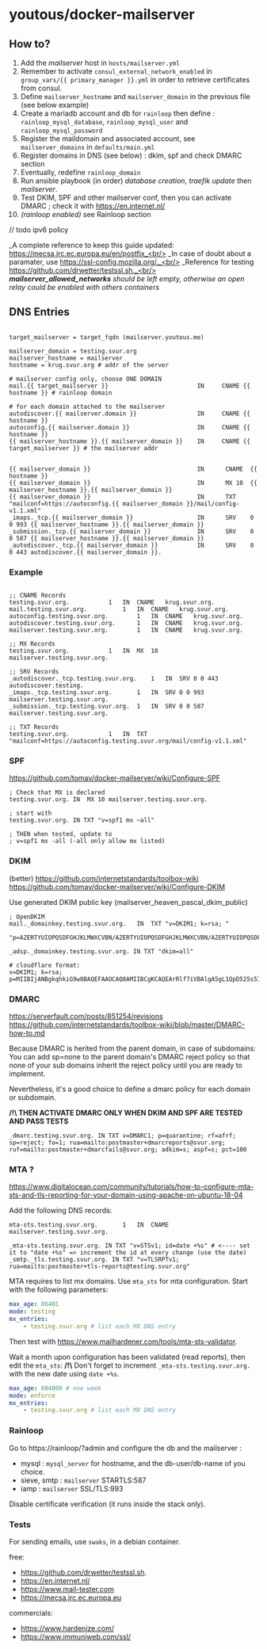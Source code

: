 # youtous/docker-mailserver

## How to?

1. Add the *mailserver* host in `hosts/mailserver.yml` 
2. Remember to activate `consul_external_network_enabled` in `group_vars/{{ primary_manager }}.yml` in order to retrieve certificates from consul.
3. Define `mailserver_hostname` and `mailserver_domain` in the previous file (see below example)
4. Create a mariadb account and db for `rainloop` then define : `rainloop_mysql_database`, `rainloop_mysql_user` and `rainloop_mysql_password` 
5. Register the maildomain and associated account, see `mailserver_domains` in `defaults/main.yml`
6. Register domains in DNS (see below) : dkim, spf and check DMARC section
7. Eventually, redefine `rainloop_domain`
8. Run ansible playbook (in order) *database creation*, *traefik update* then *mailserver*.
9. Test DKIM, SPF and other mailserver conf, then you can activate DMARC ; check it with https://en.internet.nl/
10. _(rainloop enabled)_ see Rainloop section

// todo ipv6 policy

_A complete reference to keep this guide updated: https://mecsa.jrc.ec.europa.eu/en/postfix_<br/>
_In case of doubt about a paramater, use https://ssl-config.mozilla.org/._<br/>
_Reference for testing https://github.com/drwetter/testssl.sh._<br/>
_**mailserver_allowed_networks** should be left empty, otherwise an open relay could be enabled with others containers_<br/>
## DNS Entries

```text

target_mailserver = target_fqdn (mailserver.youtous.me)

mailserver_domain = testing.svur.org
mailserver_hostname = mailserver
hostname = krug.svur.org # addr of the server

# mailserver config only, choose ONE DOMAIN
mail.{{ target_mailserver }}                         IN     CNAME {{ hostname }} # rainloop domain

# for each domain attached to the mailserver
autodiscover.{{ mailserver.domain }}                 IN     CNAME {{ hostname }}
autoconfig.{{ mailserver.domain }}                   IN     CNAME {{ hostname }}
{{ mailserver_hostname }}.{{ mailserver_domain }}    IN     CNAME {{ target_mailserver }} # the mailserver addr


{{ mailserver_domain }}                              IN      CNAME  {{ hostname }}
{{ mailserver_domain }}                              IN      MX 10  {{ mailserver_hostname }}.{{ mailserver_domain }}
{{ mailserver_domain }}                              IN      TXT    "mailconf=https://autoconfig.{{ mailserver_domain }}/mail/config-v1.1.xml"
_imaps._tcp.{{ mailserver_domain }}                  IN      SRV    0 0 993 {{ mailserver_hostname }}.{{ mailserver_domain }}
_submission._tcp.{{ mailserver_domain }}             IN      SRV    0 0 587 {{ mailserver_hostname }}.{{ mailserver_domain }}
_autodiscover._tcp.{{ mailserver_domain }}           IN      SRV    0 0 443 autodiscover.{{ mailserver_domain }}.
```

### Example 
```text

;; CNAME Records
testing.svur.org.			1	IN	CNAME	krug.svur.org.
mail.testing.svur.org.			1	IN	CNAME	krug.svur.org.
autoconfig.testing.svur.org.		1	IN	CNAME	krug.svur.org.
autodiscover.testing.svur.org.		1	IN	CNAME	krug.svur.org.
mailserver.testing.svur.org.		1	IN	CNAME	krug.svur.org.

;; MX Records
testing.svur.org.			1	IN	MX	10 mailserver.testing.svur.org.

;; SRV Records
_autodiscover._tcp.testing.svur.org.	1	IN	SRV	0 0 443 autodiscover.testing.
_imaps._tcp.testing.svur.org.		1	IN	SRV	0 0 993 mailserver.testing.svur.org.
_submission._tcp.testing.svur.org.	1	IN	SRV	0 0 587 mailserver.testing.svur.org.

;; TXT Records
testing.svur.org.			1	IN	TXT	"mailconf=https://autoconfig.testing.svur.org/mail/config-v1.1.xml"
```

### SPF
https://github.com/tomav/docker-mailserver/wiki/Configure-SPF

```text
; Check that MX is declared
testing.svur.org. IN  MX 10 mailserver.testing.svur.org.

; start with 
testing.svur.org. IN TXT "v=spf1 mx ~all" 

; THEN when tested, update to
; v=spf1 mx -all (-all only allow mx listed)
```

### DKIM
(better) https://github.com/internetstandards/toolbox-wiki
https://github.com/tomav/docker-mailserver/wiki/Configure-DKIM

Use generated DKIM public key (mailserver_heaven_pascal_dkim_public)

```text
; OpenDKIM
mail._domainkey.testing.svur.org.	IN	TXT	"v=DKIM1; k=rsa; "
	  "p=AZERTYUIOPQSDFGHJKLMWXCVBN/AZERTYUIOPQSDFGHJKLMWXCVBN/AZERTYUIOPQSDFGHJKLMWXCVBN/AZERTYUIOPQSDFGHJKLMWXCVBN/AZERTYUIOPQSDFGHJKLMWXCVBN/AZERTYUIOPQSDFGHJKLMWXCVBN/AZERTYUIOPQSDFGHJKLMWXCVBN/AZERTYUIOPQSDFGHJKLMWXCVBN" 

_adsp._domainkey.testing.svur.org. IN TXT "dkim=all"
```

```text
# cloudflare format:
v=DKIM1; k=rsa; 
p=MIIBIjANBgkqhkiG9w0BAQEFAAOCAQ8AMIIBCgKCAQEArRlf7iVBAlgA5gL1QpD525s5IIwrg3hSTtuC9exziZAV3tNSi4QnuZoIPsAepyJikSBElkRwLxoG5a1XBzrg0p7K2bE0DHNXBPccV/Xg2/PDXLHicnMvItNOCn3TXI0cYLZh7bGeHL4pDggxgQIFmgx4RF1fxhHA+Sh+Cz34mXsGWZoAWPBb3xZnB7+PJNQ8ZIFs622DNWVk00EGY9ZnbPn5fiEU8IFRHsCAuKALgvkyxlqpAQ+NNEgAfFaBYZrbJDPLgBILvP++m+FqITZiJVcQ7ayl1CL8+sMv69uAsxfjNRRj26UE+nxPU9DOUWAn72M+r42J+QPird+DXKRFZQIDAQAB
```

### DMARC
https://serverfault.com/posts/851254/revisions
https://github.com/internetstandards/toolbox-wiki/blob/master/DMARC-how-to.md

Because DMARC is herited from the parent domain, in case of subdomains: 
You can add sp=none to the parent domain's DMARC reject policy so that none of your sub domains inherit the reject policy until you are ready to implement. 

Nevertheless, it's a good choice to define a dmarc policy for each domain or subdomain.

**/!\ THEN ACTIVATE DMARC ONLY WHEN DKIM AND SPF ARE TESTED AND PASS TESTS**
 
```text
_dmarc.testing.svur.org. IN TXT v=DMARC1; p=quarantine; rf=afrf; sp=reject; fo=1; rua=mailto:postmaster+dmarcreports@svur.org;  ruf=mailto:postmaster+dmarcfails@svur.org; adkim=s; aspf=s; pct=100
```

### MTA ?
https://www.digitalocean.com/community/tutorials/how-to-configure-mta-sts-and-tls-reporting-for-your-domain-using-apache-on-ubuntu-18-04

Add the following DNS records:
```text
mta-sts.testing.svur.org.		1	IN	CNAME	mailserver.testing.svur.org.

_mta-sts.testing.svur.org. IN TXT "v=STSv1; id=date +%s" # <---- set it to "date +%s" => increment the id at every change (use the date)
_smtp._tls.testing.svur.org. IN TXT "v=TLSRPTv1; rua=mailto:postmaster+tls-reports@testing.svur.org"
```

MTA requires to list mx domains. Use `mta_sts` for mta configuration.
Start with the following parameters:

```yaml
max_age: 86401
mode: testing 
mx_entries:
    - testing.svur.org # list each MX DNS entry
```

Then test with https://www.mailhardener.com/tools/mta-sts-validator.

Wait a month upon configuration has been validated (read reports), then edit the `mta_sts`:
**/!\\** Don't forget to increment `_mta-sts.testing.svur.org.` with the new date using `date +%s`.
```yaml
max_age: 604800 # one week
mode: enforce 
mx_entries:
    - testing.svur.org # list each MX DNS entry
```

### Rainloop
Go to https://rainloop/?admin and configure the db and the mailserver :

 - mysql : `mysql_server` for hostname, and the db-user/db-name of you choice.
 - sieve, smtp : `mailserver` STARTLS:587
 - iamp : `mailserver` SSL/TLS:993
 
Disable certificate verification (it runs inside the stack only).

### Tests

For sending emails, use `swaks`, in a debian container.

free:
- https://github.com/drwetter/testssl.sh.
- https://en.internet.nl/
- https://www.mail-tester.com
- https://mecsa.jrc.ec.europa.eu

commercials:
- https://www.hardenize.com/
- https://www.immuniweb.com/ssl/